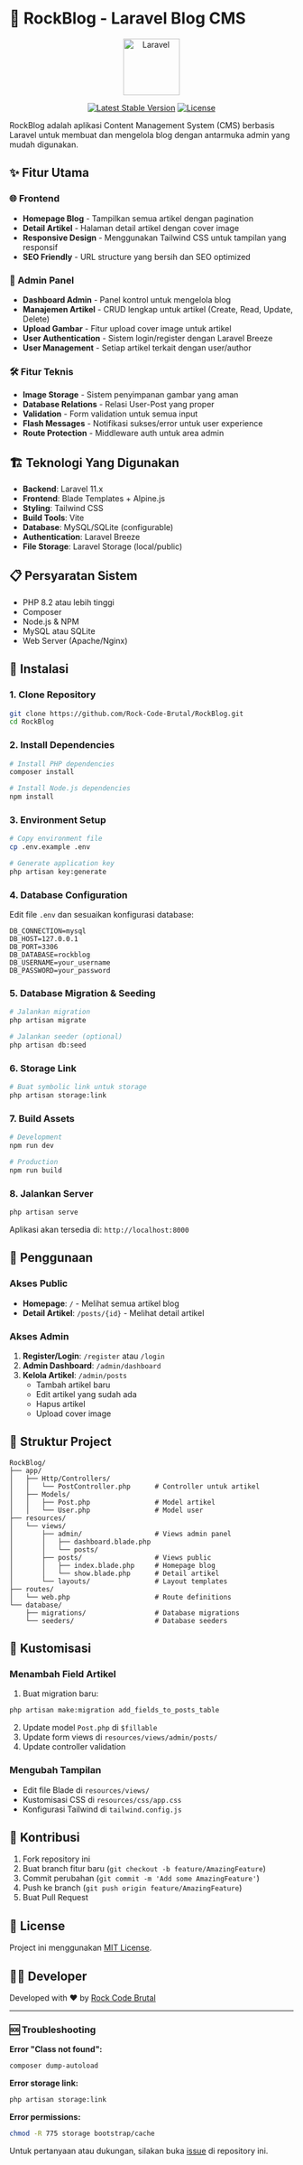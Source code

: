 # 🚀 RockBlog - Laravel Blog CMS

<p align="center">
    <img src="https://laravel.com/img/logomark.min.svg" alt="Laravel" width="100">
</p>

<p align="center">
    <a href="https://packagist.org/packages/laravel/framework"><img src="https://img.shields.io/packagist/v/laravel/framework" alt="Latest Stable Version"></a>
    <a href="https://packagist.org/packages/laravel/framework"><img src="https://img.shields.io/packagist/l/laravel/framework" alt="License"></a>
</p>

RockBlog adalah aplikasi Content Management System (CMS) berbasis Laravel untuk membuat dan mengelola blog dengan antarmuka admin yang mudah digunakan.

## ✨ Fitur Utama

### 🌐 Frontend
- **Homepage Blog** - Tampilkan semua artikel dengan pagination
- **Detail Artikel** - Halaman detail artikel dengan cover image
- **Responsive Design** - Menggunakan Tailwind CSS untuk tampilan yang responsif
- **SEO Friendly** - URL structure yang bersih dan SEO optimized

### 🔐 Admin Panel
- **Dashboard Admin** - Panel kontrol untuk mengelola blog
- **Manajemen Artikel** - CRUD lengkap untuk artikel (Create, Read, Update, Delete)
- **Upload Gambar** - Fitur upload cover image untuk artikel
- **User Authentication** - Sistem login/register dengan Laravel Breeze
- **User Management** - Setiap artikel terkait dengan user/author

### 🛠 Fitur Teknis
- **Image Storage** - Sistem penyimpanan gambar yang aman
- **Database Relations** - Relasi User-Post yang proper
- **Validation** - Form validation untuk semua input
- **Flash Messages** - Notifikasi sukses/error untuk user experience
- **Route Protection** - Middleware auth untuk area admin

## 🏗 Teknologi Yang Digunakan

- **Backend**: Laravel 11.x
- **Frontend**: Blade Templates + Alpine.js
- **Styling**: Tailwind CSS
- **Build Tools**: Vite
- **Database**: MySQL/SQLite (configurable)
- **Authentication**: Laravel Breeze
- **File Storage**: Laravel Storage (local/public)

## 📋 Persyaratan Sistem

- PHP 8.2 atau lebih tinggi
- Composer
- Node.js & NPM
- MySQL atau SQLite
- Web Server (Apache/Nginx)

## 🚀 Instalasi

### 1. Clone Repository
```bash
git clone https://github.com/Rock-Code-Brutal/RockBlog.git
cd RockBlog
```

### 2. Install Dependencies
```bash
# Install PHP dependencies
composer install

# Install Node.js dependencies
npm install
```

### 3. Environment Setup
```bash
# Copy environment file
cp .env.example .env

# Generate application key
php artisan key:generate
```

### 4. Database Configuration
Edit file `.env` dan sesuaikan konfigurasi database:
```env
DB_CONNECTION=mysql
DB_HOST=127.0.0.1
DB_PORT=3306
DB_DATABASE=rockblog
DB_USERNAME=your_username
DB_PASSWORD=your_password
```

### 5. Database Migration & Seeding
```bash
# Jalankan migration
php artisan migrate

# Jalankan seeder (optional)
php artisan db:seed
```

### 6. Storage Link
```bash
# Buat symbolic link untuk storage
php artisan storage:link
```

### 7. Build Assets
```bash
# Development
npm run dev

# Production
npm run build
```

### 8. Jalankan Server
```bash
php artisan serve
```

Aplikasi akan tersedia di: `http://localhost:8000`

## 🎯 Penggunaan

### Akses Public
- **Homepage**: `/` - Melihat semua artikel blog
- **Detail Artikel**: `/posts/{id}` - Melihat detail artikel

### Akses Admin
1. **Register/Login**: `/register` atau `/login`
2. **Admin Dashboard**: `/admin/dashboard`
3. **Kelola Artikel**: `/admin/posts`
   - Tambah artikel baru
   - Edit artikel yang sudah ada
   - Hapus artikel
   - Upload cover image

## 📁 Struktur Project

```
RockBlog/
├── app/
│   ├── Http/Controllers/
│   │   └── PostController.php      # Controller untuk artikel
│   ├── Models/
│   │   ├── Post.php                # Model artikel
│   │   └── User.php                # Model user
├── resources/
│   └── views/
│       ├── admin/                  # Views admin panel
│       │   ├── dashboard.blade.php
│       │   └── posts/
│       ├── posts/                  # Views public
│       │   ├── index.blade.php     # Homepage blog
│       │   └── show.blade.php      # Detail artikel
│       └── layouts/                # Layout templates
├── routes/
│   └── web.php                     # Route definitions
└── database/
    ├── migrations/                 # Database migrations
    └── seeders/                    # Database seeders
```

## 🔧 Kustomisasi

### Menambah Field Artikel
1. Buat migration baru:
```bash
php artisan make:migration add_fields_to_posts_table
```

2. Update model `Post.php` di `$fillable`
3. Update form views di `resources/views/admin/posts/`
4. Update controller validation

### Mengubah Tampilan
- Edit file Blade di `resources/views/`
- Kustomisasi CSS di `resources/css/app.css`
- Konfigurasi Tailwind di `tailwind.config.js`

## 🤝 Kontribusi

1. Fork repository ini
2. Buat branch fitur baru (`git checkout -b feature/AmazingFeature`)
3. Commit perubahan (`git commit -m 'Add some AmazingFeature'`)
4. Push ke branch (`git push origin feature/AmazingFeature`)
5. Buat Pull Request

## 📝 License

Project ini menggunakan [MIT License](https://opensource.org/licenses/MIT).

## 👨‍💻 Developer

Developed with ❤️ by [Rock Code Brutal](https://github.com/Rock-Code-Brutal)

---

### 🆘 Troubleshooting

**Error "Class not found":**
```bash
composer dump-autoload
```

**Error storage link:**
```bash
php artisan storage:link
```

**Error permissions:**
```bash
chmod -R 775 storage bootstrap/cache
```

Untuk pertanyaan atau dukungan, silakan buka [issue](https://github.com/Rock-Code-Brutal/RockBlog/issues) di repository ini.
